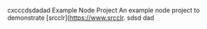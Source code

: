 cxcccdsdadad Example Node Project
An example node project to demonstrate [srcclr](https://www.srcclr.
sdsd
dad
